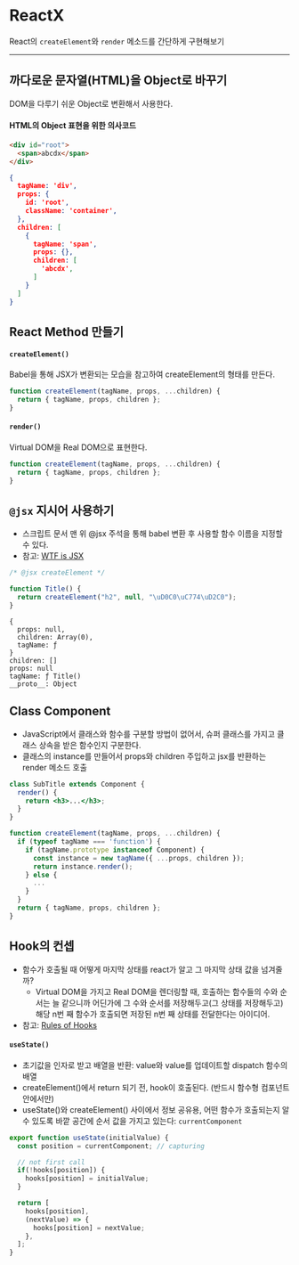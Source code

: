 # ReactX
React의 `createElement`와 `render` 메소드를 간단하게 구현해보기

---

## 까다로운 문자열(HTML)을 Object로 바꾸기

DOM을 다루기 쉬운 Object로 변환해서 사용한다.

#### HTML의 Object 표현을 위한 의사코드

```html
<div id="root">
  <span>abcdx</span>
</div>
```

```json
{
  tagName: 'div',
  props: {
    id: 'root',
    className: 'container',
  },
  children: [
    {
      tagName: 'span',
      props: {},
      children: [
        'abcdx',
      ]
    }
  ]
}
```

## React Method 만들기

#### `createElement()`

Babel을 통해 JSX가 변환되는 모습을 참고하여 createElement의 형태를 만든다.

```javascript
function createElement(tagName, props, ...children) {
  return { tagName, props, children };
}
```

#### `render()`
Virtual DOM을 Real DOM으로 표현한다.
```javascript
function createElement(tagName, props, ...children) {
  return { tagName, props, children };
}
```

## `@jsx` 지시어 사용하기

- 스크립트 문서 맨 위 @jsx 주석을 통해 babel 변환 후 사용할 함수 이름을 지정할 수 있다.
- 참고: [WTF is JSX](https://jasonformat.com/wtf-is-jsx/)

```javascript
/* @jsx createElement */

function Title() {
  return createElement("h2", null, "\uD0C0\uC774\uD2C0");
}
```

```
{
  props: null,
  children: Array(0),
  tagName: ƒ
}
children: []
props: null
tagName: ƒ Title()
__proto__: Object
```

## Class Component
- JavaScript에서 클래스와 함수를 구분할 방법이 없어서, 슈퍼 클래스를 가지고 클래스 상속을 받은 함수인지 구분한다.
- 클래스의 instance를 만들어서 props와 children 주입하고 jsx를 반환하는 render 메소드 호출
```jsx
class SubTitle extends Component {
  render() {
    return <h3>...</h3>;
  }
}
```
```javascript
function createElement(tagName, props, ...children) {
  if (typeof tagName === 'function') {
    if (tagName.prototype instanceof Component) {
      const instance = new tagName({ ...props, children });
      return instance.render();
    } else {
      ...
    }
  }
  return { tagName, props, children };
}
```

## Hook의 컨셉
- 함수가 호출될 때 어떻게 마지막 상태를 react가 알고 그 마지막 상태 값을 넘겨줄까?
  - Virtual DOM을 가지고 Real DOM을 렌더링할 때, 호출하는 함수들의 수와 순서는 늘 같으니까 어딘가에 그 수와 순서를 저장해두고(그 상태를 저장해두고) 해당 n번 째 함수가 호출되면 저장된 n번 째 상태를 전달한다는 아이디어.
- 참고: [Rules of Hooks](https://reactjs.org/docs/hooks-rules.html)

#### `useState()`
- 초기값을 인자로 받고 배열을 반환: value와 value를 업데이트할 dispatch 함수의 배열
- createElement()에서 return 되기 전, hook이 호출된다. (반드시 함수형 컴포넌트 안에서만)
- useState()와 createElement() 사이에서 정보 공유용, 어떤 함수가 호출되는지 알 수 있도록 바깥 공간에 순서 값을 가지고 있는다: `currentComponent`

```javascript
export function useState(initialValue) {
  const position = currentComponent; // capturing

  // not first call
  if(!hooks[position]) {
    hooks[position] = initialValue;
  }

  return [
    hooks[position],
    (nextValue) => {
      hooks[position] = nextValue;
    },
  ];
}
```